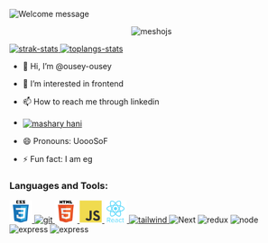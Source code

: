 ![Welcome message](https://readme-typing-svg.demolab.com?font=Silkscreen&duration=3000&pause=1500&color=white&width=1000&lines=Hey%2C+I'm+YOosSef+<3;Welcome+to+my+GitHub+:%29; "Welcome Message")

<p align="center"> <img src="https://komarev.com/ghpvc/?username=ousey-ousey&label=Profile%20views&color=0e75b6&style=flat" alt="meshojs" /> </p>

<a href="#">
    <img alt="strak-stats" height="140em" src="https://github-readme-streak-stats.herokuapp.com/?user=ousey-ousey&theme=omni&hide_border=true&theme=ayu-mirage" /> 
    <img alt="toplangs-stats" height="140em" src="https://github-readme-stats.vercel.app/api/top-langs/?username=ousey-ousey&layout=compact&hide_border=true&theme=ayu-mirage" />    
</a>


- 👋 Hi, I’m @ousey-ousey
- 👀 I’m interested in frontend 
- 📫 How to reach me through linkedin 


- <a href="https://www.linkedin.com/in/yousef-alnoumany/" target="blank"><img align="center" src="https://raw.githubusercontent.com/rahuldkjain/github-profile-readme-generator/master/src/images/icons/Social/linked-in-alt.svg" alt="mashary hani" height="30" width="40" /></a>
- 😄 Pronouns: UoooSoF
- ⚡ Fun fact: I am eg




<h3 align="left">Languages and Tools:</h3>
<p align="left"> <a href="https://www.w3schools.com/css/" target="_blank" rel="noreferrer"> <img src="https://raw.githubusercontent.com/devicons/devicon/master/icons/css3/css3-original-wordmark.svg" alt="css3" width="40" height="40"/> </a> <a href="https://git-scm.com/" target="_blank" rel="noreferrer"> <img src="https://www.vectorlogo.zone/logos/git-scm/git-scm-icon.svg" alt="git" width="40" height="40"/> </a> <a href="https://www.w3.org/html/" target="_blank" rel="noreferrer"> <img src="https://raw.githubusercontent.com/devicons/devicon/master/icons/html5/html5-original-wordmark.svg" alt="html5" width="40" height="40"/> </a> <a href="https://developer.mozilla.org/en-US/docs/Web/JavaScript" target="_blank" rel="noreferrer"> <img src="https://raw.githubusercontent.com/devicons/devicon/master/icons/javascript/javascript-original.svg" alt="javascript" width="40" height="40"/> </a> <a href="https://reactjs.org/" target="_blank" rel="noreferrer"> <img src="https://raw.githubusercontent.com/devicons/devicon/master/icons/react/react-original-wordmark.svg" alt="react" width="40" height="40"/> </a> <a href="https://tailwindcss.com/" target="_blank" rel="noreferrer"> <img src="https://www.vectorlogo.zone/logos/tailwindcss/tailwindcss-icon.svg" alt="tailwind" width="40" height="40"/> </a>

  <img src="https://www.vectorlogo.zone/logos/nextjs/nextjs-icon.svg" alt="Next" width="40" height="40"/>
  <img src="https://www.vectorlogo.zone/logos/js_redux/js_redux-icon.svg" alt="redux" width="40" height="40"/>
  <img src="https://www.vectorlogo.zone/logos/nodejs/nodejs-icon.svg" alt="node" width="40" height="40"/>
  <img src="https://www.vectorlogo.zone/logos/expressjs/expressjs-icon.svg" alt="express" width="40" height="40"/>
  <img src="https://www.vectorlogo.zone/logos/mongodb/mongodb-icon.svg" alt="express" width="40" height="40"/>





</p>




 

<!---

ousey-ousey/ousey-ousey is a ✨ special ✨ repository because its `README.md` (this file) appears on your GitHub profile.
You can click the Preview link to take a look at your changes.
--->
